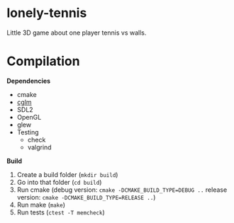 # lonely-tennis

Little 3D game about one player tennis vs walls.

# Compilation
**Dependencies**
- cmake
- [cglm](https://github.com/recp/cglm)
- SDL2
- OpenGL
- glew
- Testing
    - check
    - valgrind
    
**Build**
1. Create a build folder (`mkdir build`)
2. Go into that folder (`cd build`)
3. Run cmake (debug version: `cmake -DCMAKE_BUILD_TYPE=DEBUG ..` release version: `cmake -DCMAKE_BUILD_TYPE=RELEASE ..`)
4. Run make (`make`)
5. Run tests (`ctest -T memcheck`)
